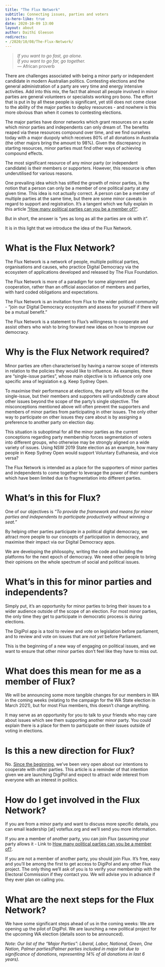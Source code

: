 ```yaml
---
title: "The Flux Network"
subtitle: Connecting issues, parties and voters
is-hero-like: true
date: 2020-10-09 13:00
layout: about
author: Daithí Gleeson
redirects:
- /2020/10/08/The-Flux-Network/
---
```


> *If you want to go fast, go alone.<br>
> If you want to go far, go together.*<br>
> &mdash; African proverb

There are challenges associated with being a minor party or independent candidate in modern Australian politics. Contesting elections and the general administration of a party are very time and energy intensive activities. Add into this mix, the fact that almost all people involved in minor parties are general volunteers or specialists working pro bono. The effort that is put in by all these people is significant, yet still does not come close to the ability of the major parties to deploy resources - and nowhere is this more obvious than when it comes to contesting elections.

The major parties have donor networks which grant resources on a scale which minor parties and independents can only dream of. The benefits reaped via these resources compound over time, and we find ourselves today with a major duopoly which receives 80% of all donations in Australia (the other majors bring the amount to 98%). Given the discrepancy in starting resources, minor parties must find other ways of achieving compound effects.

The most significant resource of any minor party (or independent candidate) is their members or supporters. However, this resource is often underutilised for various reasons.

One prevailing idea which has stifled the growth of minor parties, is the notion that a person can only be a member of one political party at any given time. This idea is not actually correct. A person can be a member of multiple parties at the same time, but there are some minor caveats in regard to support and registration. It’s a tangent which we fully explain in this article [“How many political parties can you be a member of?”](https://www.voteflux.org/how-many-parties-can-you-be-a-member-of).

But in short, the answer is “yes as long as all the parties are ok with it”.

It is in this light that we introduce the idea of the Flux Network.

# What is the Flux Network?

The Flux Network is a network of people, multiple political parties, organisations and causes, who practice Digital Democracy via the ecosystem of applications developed and released by The Flux Foundation.

The Flux Network is more of a paradigm for some alignment and cooperation, rather than an official association of members and parties, with hard coded obligations and expectations.

The Flux Network is an invitation from Flux to the wider political community - “join our Digital Democracy ecosystem and assess for yourself if there will be a mutual benefit.”

The Flux Network is a statement to Flux’s willingness to cooperate and assist others who wish to bring forward new ideas on how to improve our democracy.

# Why is the Flux Network required?

Minor parties are often characterised by having a narrow scope of interests in relation to the policies they would like to influence. As examples, there are “single-issue parties”, whose main objective is to influence only one specific area of legislation e.g. Keep Sydney Open.

To maximise their performance at elections, the party will focus on the single-issue, but their members and supporters will undoubtedly care about other issues beyond the scope of the party’s single objective. The misconceptions mentioned above will often prevent the supporters and members of minor parties from participating in other issues. The only other way to participate on other issues they care about is by assigning a preference to another party on election day.

This situation is suboptimal for all the minor parties as the current conceptions regarding party membership forces segmentation of voters into different groups, who otherwise may be strongly aligned on a wide variety of issues. Using NSW 2019 State election as an example, how many people in Keep Sydney Open would support Voluntary Euthanesia, and vice versa?

The Flux Network is intended as a place for the supporters of minor parties and independents to come together to leverage the power of their numbers which have been limited due to fragmentation into different parties.

# What’s in this for Flux?

One of our objectives is *“To provide the framework and means for minor parties and independents to participate productively without winning a seat.”*

By helping other parties participate in a political digital democracy, we attract more people to our concepts of participation in democracy, and maximise their impact via our Digital Democracy apps.

We are developing the philosophy, writing the code and building the platforms for the next epoch of democracy. We need other people to bring their opinions on the whole spectrum of social and political issues.

# What’s in this for minor parties and independents?

Simply put, it’s an opportunity for minor parties to bring their issues to a wider audience outside of the scope of an election. For most minor parties, the only time they get to participate in democratic process is during elections.

The DigiPol app is a tool to review and vote on legislation before parliament, and to review and vote on issues that are *not yet* before Parliament.

This is the beginning of a new way of engaging on political issues, and we want to ensure that other minor parties don’t feel like they have to miss out.

# What does this mean for me as a member of Flux?

We will be announcing some more tangible changes for our members in WA in the coming weeks (relating to the campaign for the WA State election in March 2021), but for most Flux members, this doesn’t change anything.

It may serve as an opportunity for you to talk to your friends who may care about issues which see them supporting another minor party. You could explain there is a place for them to participate on their issues outside of voting in elections.

# Is this a new direction for Flux?

No. [Since the beginning](https://voteflux.org/letter-to-parties/), we’ve been very open about our intentions to cooperate with other parties. This article is a reminder of that intention given we are launching DigiPol and expect to attract wide interest from everyone with an interest in politics.

# How do I get involved in the Flux Network?

If you are from a minor party and want to discuss more specific details, you can email leadership [at] voteflux.org and we’ll send you more information.

If you are a member of another party, you can join Flux (assuming your party allows it - Link to [How many political parties can you be a member of?](https://www.voteflux.org/how-many-parties-can-you-be-a-member-of).

If you are not a member of another party, you should join Flux. It’s free, easy and you’ll be among the first to get access to DigiPol and any other Flux project. The only thing we’ll ask of you is to verify your membership with the Electoral Commission if they contact you. We will advise you in advance if they ever plan on calling you.

# What are the next steps for the Flux Network?

We have some significant steps ahead of us in the coming weeks:
We are opening up the pilot of DigiPol.
We are launching a new political project for the upcoming WA election (details soon to be announced).

*Note: Our list of the “Major Parties”: Liberal, Labor, National, Green, One Nation, Palmer parties(Palmer parties included in major list due to significance of donations, representing 14% of all donations in last 6 years).*
